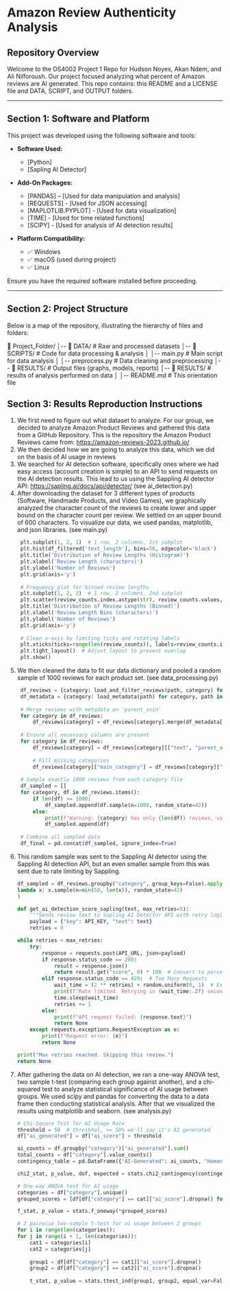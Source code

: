# Amazon Review Authenticity Analysis

## Repository Overview
Welcome to the DS4002 Project 1 Repo for Hudson Noyes, Akan Ndem, and Ali Nilforoush. Our project focused analyzing what percent of Amazon reviews are AI generated. This repo contains: this README and a LICENSE file and DATA, SCRIPT, and OUTPUT folders.

---

## Section 1: Software and Platform  
This project was developed using the following software and tools:

- **Software Used:**  
  - [Python]
  - [Sapling AI Detector]   
  
- **Add-On Packages:**  
  - [PANDAS] – [Used for data manipulation and analysis]
  - [REQUESTS] - [Used for JSON accessing]
  - [MAPLOTLIB.PYPLOT] - [Used for data visualization]
  - [TIME] - [Used for time related functions]
  - [SCIPY] - [Used for analysis of AI detection results]
 
- **Platform Compatibility:**  
  - ✅ Windows  
  - ✅ macOS (used during project)  
  - ✅ Linux  

Ensure you have the required software installed before proceeding.

---

## Section 2: Project Structure  
Below is a map of the repository, illustrating the hierarchy of files and folders:

📂 Project_Folder/ │-- 📂 DATA/ # Raw and processed datasets │-- 📂 SCRIPTS/ # Code for data processing & analysis │ │-- main.py # Main script for data analysis │ │-- preprocess.py # Data cleaning and preprocessing │-- 📂 RESULTS/ # Output files (graphs, models, reports) │-- 📂 RESULTS/ # results of analysis performed on data │ │-- README.md # This orientation file

## Section 3: Results Reproduction Instructions
1. We first need to figure out what dataset to analyze. For our group, we decided to analyze Amazon Product Reviews and gathered this data from a GitHub Repository. This is the repository the Amazon Product Reviews came from: https://amazon-reviews-2023.github.io/
2. We then decided how we are going to analyze this data, which we did on the basis of AI usage in reviews 
3. We searched for AI detection software, specifically ones where we had easy access (account creation is simple) to an API to send requests on the AI detection results. This lead to us using the Sappling AI detector API: https://sapling.ai/docs/api/detector/ (see ai_detection.py)
4. After downloading the dataset for 3 different types of products (Software, Handmade Products, and Video Games), we graphically analyzed the character count of the reviews to create lower and upper bound on the character count per review. We settled on an upper bound of 600 characters. To visualize our data, we used pandas, matplotlib, and json libraries. (see main.py)
   ```python
    plt.subplot(1, 2, 1)  # 1 row, 2 columns, 1st subplot
    plt.hist(df_filtered['text_length'], bins=50, edgecolor='black')
    plt.title('Distribution of Review Lengths (Histogram)')
    plt.xlabel('Review Length (characters)')
    plt.ylabel('Number of Reviews')
    plt.grid(axis='y')
    
    # Frequency plot for binned review lengths
    plt.subplot(1, 2, 2)  # 1 row, 2 columns, 2nd subplot
    plt.scatter(review_counts.index.astype(str), review_counts.values, color='blue', alpha=0.6)
    plt.title('Distribution of Review Lengths (Binned)')
    plt.xlabel('Review Length Bins (characters)')
    plt.ylabel('Number of Reviews')
    plt.grid(axis='y')
    
    # Clean x-axis by limiting ticks and rotating labels
    plt.xticks(ticks=range(len(review_counts)), labels=review_counts.index.astype(str), rotation=45, ha='right')
    plt.tight_layout()  # Adjust layout to prevent overlap
    plt.show()
   ```
5. We then cleaned the data to fit our data dictionary and pooled a random sample of 1000 reviews for each product set. (see data_processing.py)
   ```python
    df_reviews = {category: load_and_filter_reviews(path, category) for category, path in file_paths.items()}
    df_metadata = {category: load_metadata(path) for category, path in metadata_paths.items()}
    
    # Merge reviews with metadata on 'parent_asin'
    for category in df_reviews:
        df_reviews[category] = df_reviews[category].merge(df_metadata[category], on='parent_asin', how='left')
    
    # Ensure all necessary columns are present
    for category in df_reviews:
        df_reviews[category] = df_reviews[category][["text", "parent_asin", "rating", "verified_purchase", "helpful_vote", "main_category", "category"]]
    
        # Fill missing categories
        df_reviews[category]["main_category"] = df_reviews[category]["main_category"].fillna("Unknown")
    
    # Sample exactly 1000 reviews from each category file
    df_sampled = []
    for category, df in df_reviews.items():
        if len(df) >= 1000:
            df_sampled.append(df.sample(n=1000, random_state=42))
        else:
            print(f"Warning: {category} has only {len(df)} reviews, using all available.")
            df_sampled.append(df)
    
    # Combine all sampled data
    df_final = pd.concat(df_sampled, ignore_index=True)
   ```
6. This random sample was sent to the Sappling AI detector using the Sappling AI detection API, but an even smaller sample from this was sent due to rate limiting by Sappling.
    ```python
    df_sampled = df_reviews.groupby("category", group_keys=False).apply(
    lambda x: x.sample(n=min(50, len(x)), random_state=42)
    )
    
    def get_ai_detection_score_sapling(text, max_retries=5):
        """Sends review text to Sapling AI Detector API with retry logic for rate limits."""
        payload = {"key": API_KEY, "text": text}
        retries = 0

    while retries < max_retries:
        try:
            response = requests.post(API_URL, json=payload)
            if response.status_code == 200:
                result = response.json()
                return result.get("score", 0) * 100  # Convert to percentage
            elif response.status_code == 429:  # Too Many Requests
                wait_time = (2 ** retries) + random.uniform(0, 1)  # Exponential backoff with jitter
                print(f"Rate limited. Retrying in {wait_time:.2f} seconds...")
                time.sleep(wait_time)
                retries += 1
            else:
                print(f"API request failed: {response.text}")
                return None
        except requests.exceptions.RequestException as e:
            print(f"Request error: {e}")
            return None

    print("Max retries reached. Skipping this review.")
    return None
    ```
7. After gathering the data on AI detection, we ran a one-way ANOVA test, two sample t-test (comparing each group against another), and a chi-squared test to analyze statistical significance of AI usage between groups. We used scipy and pandas for converting the data to a data frame then conducting statistical analysis. After that we visualized the results using matplotlib and seaborn. (see analysis.py)
    ```python
    # Chi-Square Test for AI Usage Rate
    threshold = 50  # threshhol, >= 50% we'll say it's AI generated
    df["ai_generated"] = df["ai_score"] > threshold
    
    ai_counts = df.groupby("category")["ai_generated"].sum()
    total_counts = df["category"].value_counts()
    contingency_table = pd.DataFrame({"AI-Generated": ai_counts, "Human-Written": total_counts - ai_counts})
    
    chi2_stat, p_value, dof, expected = stats.chi2_contingency(contingency_table)

    # One-way ANOVA test for AI usage
    categories = df["category"].unique()
    grouped_scores = [df[df["category"] == cat]["ai_score"].dropna() for cat in categories]
    
    f_stat, p_value = stats.f_oneway(*grouped_scores)

    # 3 pairwise two-sample t-test for ai usage between 2 groups
    for i in range(len(categories)):
    for j in range(i + 1, len(categories)):
        cat1 = categories[i]
        cat2 = categories[j]
        
        group1 = df[df["category"] == cat1]["ai_score"].dropna()
        group2 = df[df["category"] == cat2]["ai_score"].dropna()
        
        t_stat, p_value = stats.ttest_ind(group1, group2, equal_var=False)
    ```
